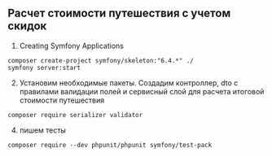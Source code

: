 ## Расчет стоимости путешествия с учетом скидок

1.  Creating Symfony Applications
```
composer create-project symfony/skeleton:"6.4.*" ./
symfony server:start
```
2. Установим необходимые пакеты. Создадим контроллер, dto c правилами валидации полей и сервисный слой для расчета итоговой стоимости путешествия
```
composer require serializer validator
```
4.  пишем тесты
```
composer require --dev phpunit/phpunit symfony/test-pack
```
